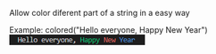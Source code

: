 Allow color diferent part of a string in a easy way

Example:
colored("Hello everyone, <green>Happy</green> <lightred>New</lightred> <blue>Year</blue>")
![example](assets/example.png)